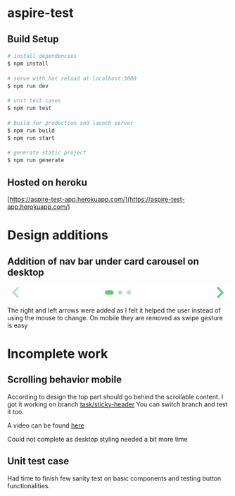 # aspire-test

## Build Setup

```bash
# install dependencies
$ npm install

# serve with hot reload at localhost:3000
$ npm run dev

# unit test cases
$ npm run test

# build for production and launch server
$ npm run build
$ npm run start

# generate static project
$ npm run generate
```

## Hosted on heroku

[https://aspire-test-app.herokuapp.com/](https://aspire-test-app.herokuapp.com/)

# Design additions

## Addition of nav bar under card carousel on desktop

![footer-image](./static/footer.png)

The right and left arrows were added as I felt it helped the user instead of using the mouse to change. On mobile they are removed as swipe gesture is easy

# Incomplete work

## Scrolling behavior mobile

According to design the top part should go behind the scrollable content. I got it working on branch [task/sticky-header](https://github.com/Sidhanthsur/debit-card/tree/task/sticky-header) You can switch branch and test it too.

A video can be found [here](https://drive.google.com/file/d/1Qr-k5ti3LlQYp80A9YqUDMwnaf91KpvS/view)

Could not complete as desktop styling needed a bit more time

## Unit test case

Had time to finish few sanity test on basic components and testing button functionalities.
